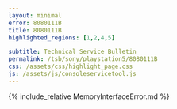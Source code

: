 ```yaml
---
layout: minimal
error: 8080111B
title: 8080111B
highlighted_regions: [1,2,4,5]

subtitle: Technical Service Bulletin
permalink: /tsb/sony/playstation5/8080111B
css: /assets/css/highlight_page.css
js: /assets/js/consoleservicetool.js
---
```


{% include_relative MemoryInterfaceError.md %}
